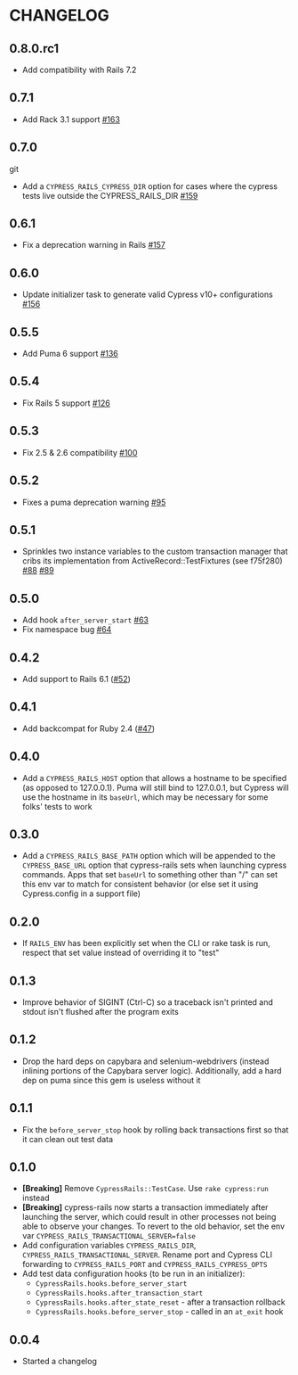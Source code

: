 # CHANGELOG

## 0.8.0.rc1
* Add compatibility with Rails 7.2

## 0.7.1
* Add Rack 3.1 support [#163](https://github.com/testdouble/cypress-rails/pull/163)

## 0.7.0
git
* Add a `CYPRESS_RAILS_CYPRESS_DIR` option for cases where
the cypress tests live outside the CYPRESS_RAILS_DIR [#159](https://github.com/testdouble/cypress-rails/pull/159)

## 0.6.1

* Fix a deprecation warning in Rails
  [#157](https://github.com/testdouble/cypress-rails/pull/157)

## 0.6.0

* Update initializer task to generate valid Cypress v10+ configurations
  [#156](https://github.com/testdouble/cypress-rails/pull/156)

## 0.5.5

* Add Puma 6 support
  [#136](https://github.com/testdouble/cypress-rails/pull/136)

## 0.5.4

* Fix Rails 5 support
  [#126](https://github.com/testdouble/cypress-rails/pull/126)

## 0.5.3

* Fix 2.5 & 2.6 compatibility
  [#100](https://github.com/testdouble/cypress-rails/issues/100)

## 0.5.2

* Fixes a puma deprecation warning
  [#95](https://github.com/testdouble/cypress-rails/pull/95)

## 0.5.1

* Sprinkles two instance variables to the custom transaction manager that cribs
  its implementation from ActiveRecord::TestFixtures (see f75f280)
  [#88](https://github.com/testdouble/cypress-rails/issues/88)
  [#89](https://github.com/testdouble/cypress-rails/pull/89)

## 0.5.0

* Add hook `after_server_start`
  [#63](https://github.com/testdouble/cypress-rails/pull/63)
* Fix namespace bug
  [#64](https://github.com/testdouble/cypress-rails/pull/64)

## 0.4.2

* Add support to Rails 6.1 ([#52](https://github.com/testdouble/cypress-rails/issue/52))

## 0.4.1

* Add backcompat for Ruby 2.4
  ([#47](https://github.com/testdouble/cypress-rails/pull/47))

## 0.4.0

* Add a `CYPRESS_RAILS_HOST` option that allows a hostname to be specified (as
opposed to 127.0.0.1). Puma will still bind to 127.0.0.1, but Cypress will use
the hostname in its `baseUrl`, which may be necessary for some folks' tests to
work

## 0.3.0

* Add a `CYPRESS_RAILS_BASE_PATH` option which will be appended to the
  `CYPRESS_BASE_URL` option that cypress-rails sets when launching cypress
  commands. Apps that set `baseUrl` to something other than "/" can set this env
  var to match for consistent behavior (or else set it using Cypress.config in a
  support file)

## 0.2.0

* If `RAILS_ENV` has been explicitly set when the CLI or rake task is run,
respect that set value instead of overriding it to "test"

## 0.1.3

* Improve behavior of SIGINT (Ctrl-C) so a traceback isn't printed and stdout
  isn't flushed after the program exits

## 0.1.2

* Drop the hard deps on capybara and selenium-webdrivers (instead inlining
  portions of the Capybara server logic). Additionally, add a hard dep on puma
  since this gem is useless without it

## 0.1.1

* Fix the `before_server_stop` hook by rolling back transactions first so that
  it can clean out test data

## 0.1.0

* **[Breaking]** Remove `CypressRails::TestCase`. Use `rake cypress:run` instead
* **[Breaking]** cypress-rails now starts a transaction immediately after
  launching the server, which could result in other processes not being able
  to observe your changes. To revert to the old behavior, set the env var
  `CYPRESS_RAILS_TRANSACTIONAL_SERVER=false`
* Add configuration variables `CYPRESS_RAILS_DIR`,
  `CYPRESS_RAILS_TRANSACTIONAL_SERVER`. Rename port and Cypress CLI forwarding
  to `CYPRESS_RAILS_PORT` and `CYPRESS_RAILS_CYPRESS_OPTS`
* Add test data configuration hooks (to be run in an initializer):
  * `CypressRails.hooks.before_server_start`
  * `CypressRails.hooks.after_transaction_start`
  * `CypressRails.hooks.after_state_reset` - after a transaction rollback
  * `CypressRails.hooks.before_server_stop` - called in an `at_exit` hook

## 0.0.4

* Started a changelog
